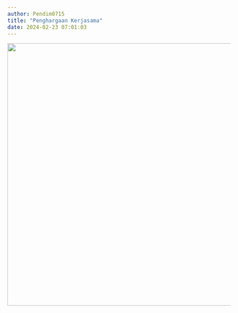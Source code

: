 ```yaml
---
author: Pendim0715
title: "Penghargaan Kerjasama"
date: 2024-02-23 07:01:03
---
```

<p><img src="/images/jzQEFA6M7PVfxz28rkqF.png" alt="" width="1149" height="593" /></p>